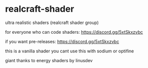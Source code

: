 # realcraft-shader
ultra realistic shaders (realcraft shader group)

for everyone who can code shaders: https://discord.gg/5xtSkxzvbc

if you want pre-releases: https://discord.gg/5xtSkxzvbc

this is a vanilla shader you cant use this with sodium or optifine

giant thanks to energy shaders by linusdev
